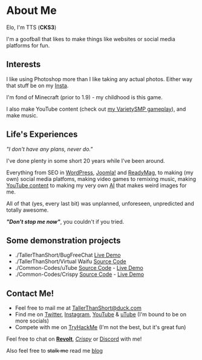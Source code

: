 # About Me
Elo, I'm TTS (**CKS3**)

I'm a goofball that likes to make things like websites or social media platforms for fun.

## Interests
I like using Photoshop more than I like taking any actual photos. Either way that stuff be on my [Insta](https://instagram.com/TallrThanShort).

I'm fond of Minecraft (prior to 1.9) - my childhood is this game.

I also make YouTube content (check out [my VarietySMP gameplay](https://youtube.com/playlist?list=PLC0ZN6JJKZxe_KnAuq664AlETPl4n3a8H)), and make music.

## Life's Experiences
*"I don't have any plans, never do."*

I've done plenty in some short 20 years while I've been around.

Everything from SEO in [WordPress](https://wordpress.org), [Joomla!](https://www.joomla.org) and [ReadyMag](https://readymag.com), to making (my own) social media platfoms, making video games to remixing music, making [YouTube content](https://youtube.com/@TallrThanShort) to making my very own [AI](https://instagram.com/gen.ggpht) that makes weird images for me.

All of that (yes, every last bit) was unplanned, unforeseen, unpredicted and totally awesome.

***"Don't stop me now"***, you couldn't if you tried.

## Some demonstration projects
- ./TallerThanShort/BugFreeChat [Live Demo](https://bug-free-chat.netlify.app/)
- ./TallerThanShort/Virtual Waifu [Source Code](https://github.com/TallerThanShort/Virtual-Waifu)
- ./Common-Codes/uTube [Source Code](https://github.com/Common-Codes/uTube) - [Live Demo](https://osutube.nl)
- ./Common-Codes/Crispy [Source Code](https://github.com/Common-Codes/Crispy) - [Live Demo](https://crispychat.tech)


## Contact Me!
- Feel free to mail me at [TallerThanShort@duck.com](mailto:TallerThanShort@duck.com)
- Find me on [Twitter](https://twitter.com/TallrThanShort), [Instagram](https://instagram.com/TallrThanShort), [YouTube](https://youtube.com/@TallrThanShort) & [uTube](https://osutube.nl/users/?u=TallerThanShort) (I'm bound to be on more socials)
- Compete with me on [TryHackMe](https://tryhackme.com/p/TallerThanShort) (I'm not the best, but it's great fun)

Feel free to chat on [**Revolt**](https://app.revolt.chat/invite/E1GKAxh8), [*Crispy*](https://crispychat.tech/app/) or [Discord](https://discord.gg/YEvpRE2Gjt) with me!

Also feel free to ~~stalk me~~ read me [blog](https://TallerThanShort.is-a.dev/blog)
